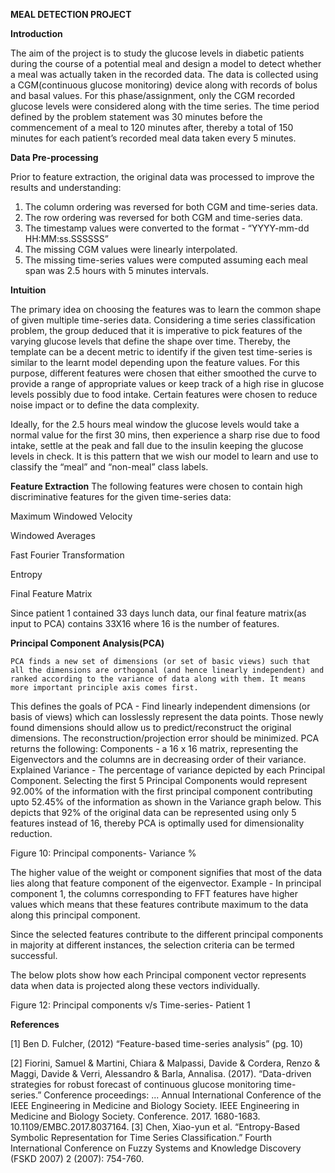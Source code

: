 
**MEAL DETECTION PROJECT**
 
**Introduction**

The aim of the project is to study the glucose levels in diabetic patients during the course of a potential meal and design a model to detect whether a meal was actually taken in the recorded data. The data is collected using a CGM(continuous glucose monitoring) device along with records of bolus and basal values. For this phase/assignment, only the CGM recorded glucose levels were considered along with the time series.
The time period defined by the problem statement was 30 minutes before the commencement of a meal to 120 minutes after, thereby a total of 150 minutes for each patient’s recorded meal data taken every 5 minutes.

**Data Pre-processing**

Prior to feature extraction, the original data was processed to improve the results and understanding:
1. The column ordering was reversed for both CGM and time-series data.
2. The row ordering was reversed for both CGM and time-series data.
3. The timestamp values were converted to the format - “YYYY-mm-dd HH:MM:ss.SSSSSS”
4. The missing CGM values were linearly interpolated.
5. The missing time-series values were computed assuming each meal span was 2.5 hours with 5 minutes intervals.

    
    
**Intuition**
	
The primary idea on choosing the features was to learn the common shape of given multiple time-series data. Considering a time series classification problem, the group deduced that it is imperative to pick features of the varying glucose levels that define the shape over time. Thereby, the template can be a decent metric to identify if the given test time-series is similar to the learnt model depending upon the feature values. For this purpose, different features were chosen that either smoothed the curve to provide a range of appropriate values or keep track of a high rise in glucose levels possibly due to food intake. Certain features were chosen to reduce noise impact or to define the data complexity.
	
Ideally, for the 2.5 hours meal window the glucose levels would take a normal value for the first 30 mins, then experience a sharp rise due to food intake, settle at the peak and fall due to the insulin keeping the glucose levels in check. It is this pattern that we wish our model to learn and use to classify the “meal” and “non-meal” class labels.




**Feature Extraction**
The following features were chosen to contain high discriminative features for the given time-series data:

Maximum Windowed Velocity

Windowed Averages

Fast Fourier Transformation

Entropy


Final Feature Matrix

Since patient 1 contained 33 days lunch data, our final feature matrix(as input to PCA) contains 33X16 where 16 is the number of features.



**Principal Component Analysis(PCA)**

 	PCA finds a new set of dimensions (or set of basic views) such that all the dimensions are orthogonal (and hence linearly independent) and ranked according to the variance of data along with them. It means more important principle axis comes first. 

This defines the goals of PCA - 
Find linearly independent dimensions (or basis of views) which can losslessly represent the data points.
Those newly found dimensions should allow us to predict/reconstruct the original dimensions. The reconstruction/projection error should be minimized.
PCA returns the following:
Components - a 16 x 16 matrix, representing the Eigenvectors and the columns are in decreasing order of their variance.
Explained Variance - The percentage of variance depicted by each Principal Component.
Selecting the first 5 Principal Components would represent 92.00% of the information with the first principal component contributing upto 52.45% of the information as shown in the Variance graph below. This depicts that 92% of the original data can be represented using only 5 features instead of 16, thereby PCA is optimally used for dimensionality reduction.

Figure 10: Principal components- Variance %

The higher value of the weight or component signifies that most of the data lies along that feature component of the eigenvector. 
Example - In principal component 1, the columns corresponding to FFT features have higher values which means that these features contribute maximum to the data along this principal component.

Since the selected features contribute to the different principal components in majority at different instances, the selection criteria can be termed successful.



The below plots show how each Principal component vector represents data when data is projected along these vectors individually.

Figure 12: Principal components v/s Time-series- Patient 1



**References**

[1] Ben D. Fulcher, (2012) “Feature-based time-series analysis” (pg. 10)

[2] Fiorini, Samuel & Martini, Chiara & Malpassi, Davide & Cordera, Renzo & Maggi, Davide & Verri, Alessandro & Barla, Annalisa. (2017). 
“Data-driven strategies for robust forecast of continuous glucose monitoring time-series.” Conference proceedings: ... Annual International Conference of the IEEE Engineering in Medicine and Biology Society. IEEE Engineering in Medicine and Biology Society. Conference. 2017. 1680-1683. 10.1109/EMBC.2017.8037164. 
[3] Chen, Xiao-yun et al. “Entropy-Based Symbolic Representation for Time Series Classification.” Fourth International Conference on Fuzzy Systems and Knowledge Discovery (FSKD 2007) 2 (2007): 754-760.

